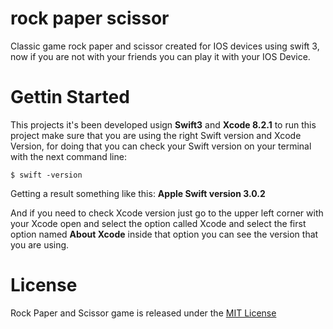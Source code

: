 # rock paper scissor
Classic game rock paper and scissor created for IOS devices using swift 3, now if you are not with your friends you can 
play it with your IOS Device. 

# Gettin Started

This projects it's been developed usign **Swift3** and **Xcode 8.2.1** to run this project make sure that you are using the right Swift version and Xcode Version,
for doing that you can check your Swift version on your terminal with the next command line:

`$ swift -version`

Getting a result something like this: **Apple Swift version 3.0.2**

And if you need to check Xcode version just go to the upper left corner with your Xcode open and select the option called Xcode
and select the first option named **About Xcode** inside that option you can see the version that you are using.

# License

Rock Paper and Scissor game is released under the [MIT License](https://opensource.org/licenses/MIT)
